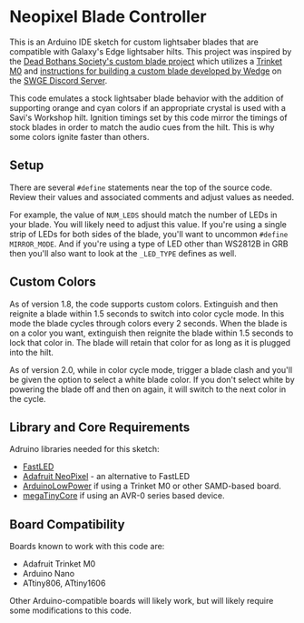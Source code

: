 # Neopixel Blade Controller
This is an Arduino IDE sketch for custom lightsaber blades that are compatible with Galaxy's Edge lightsaber hilts. This project was inspired by the [Dead Bothans Society's custom blade project](https://www.deadbothans.com/2019/08/31/switching-to-m0-trinket-and-custom-connectors/) which utilizes a [Trinket M0](https://www.adafruit.com/product/3500) and [instructions for building a custom blade developed by Wedge](https://1drv.ms/w/s!Asy0Vb60mZ1el7hoTX-i5ShwGGqm4Q?e=9xP2ac) on the [SWGE Discord Server](http://swediscord.com).

This code emulates a stock lightsaber blade behavior with the addition of supporting orange and cyan colors if an appropriate crystal is used with a Savi's Workshop hilt. Ignition timings set by this code mirror the timings of stock blades in order to match the audio cues from the hilt. This is why some colors ignite faster than others.

## Setup
There are several `#define` statements near the top of the source code. Review their values and associated comments and adjust values as needed.

For example, the value of `NUM_LEDS` should match the number of LEDs in your blade. You will likely need to adjust this value. If you're using a single strip of LEDs for both sides of the blade, you'll want to uncommon `#define MIRROR_MODE`. And if you're using a type of LED other than WS2812B in GRB then you'll also want to look at the `_LED_TYPE` defines as well.

## Custom Colors
As of version 1.8, the code supports custom colors. Extinguish and then reignite a blade within 1.5 seconds to switch into color cycle mode. In this mode the blade cycles through colors every 2 seconds. When the blade is on a color you want, extinguish then reignite the blade within 1.5 seconds to lock that color in. The blade will retain that color for as long as it is plugged into the hilt. 

As of version 2.0, while in color cycle mode, trigger a blade clash and you'll be given the option to select a white blade color. If you don't select white by powering the blade off and then on again, it will switch to the next color in the cycle.

## Library and Core Requirements
Adruino libraries needed for this sketch:
* [FastLED](https://github.com/FastLED/FastLED)
* [Adafruit NeoPixel](https://github.com/ruthsarian/Neopixel-GE-Blade-Controller) - an alternative to FastLED
* [ArduinoLowPower](https://www.arduino.cc/en/Reference/ArduinoLowPower) if using a Trinket M0 or other SAMD-based board.
* [megaTinyCore](https://github.com/SpenceKonde/megaTinyCore) if using an AVR-0 series based device.

## Board Compatibility
Boards known to work with this code are:
* Adafruit Trinket M0
* Arduino Nano
* ATtiny806, ATtiny1606

Other Arduino-compatible boards will likely work, but will likely require some modifications to this code.
